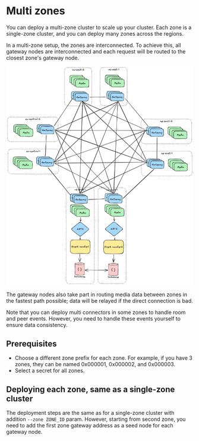 # Multi zones

You can deploy a multi-zone cluster to scale up your cluster. Each zone is a single-zone cluster, and you can deploy many zones across the regions.

In a multi-zone setup, the zones are interconnected. To achieve this, all gateway nodes are interconnected and each request will be routed to the closest zone's gateway node.

![Multi zones](../../imgs/multi-zones-abstract.excalidraw.png)

The gateway nodes also take part in routing media data between zones in the fastest path possible; data will be relayed if the direct connection is bad.

Note that you can deploy multi connectors in some zones to handle room and peer events. However, you need to handle these events yourself to ensure data consistency.

## Prerequisites

- Choose a different zone prefix for each zone. For example, if you have 3 zones, they can be named 0x000001, 0x000002, and 0x000003.
- Select a secret for all zones.

## Deploying each zone, same as a single-zone cluster

The deployment steps are the same as for a single-zone cluster with addition `--zone ZONE_ID` param. However, starting from second zone, you need to add the first zone gateway address as a seed node for each gateway node.
